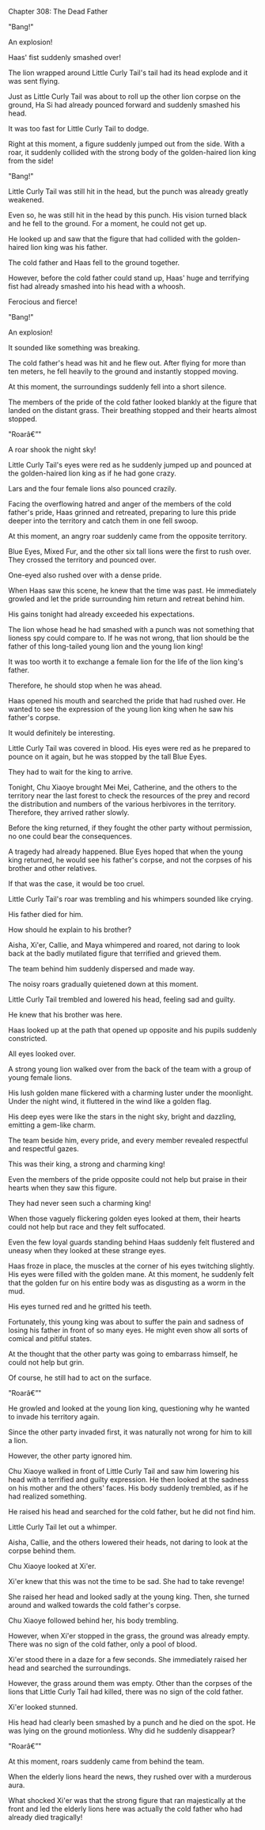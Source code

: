 Chapter 308: The Dead Father

"Bang\!"

An explosion\!

Haas' fist suddenly smashed over\!

The lion wrapped around Little Curly Tail's tail had its head explode and it was sent flying.

Just as Little Curly Tail was about to roll up the other lion corpse on the ground, Ha Si had already pounced forward and suddenly smashed his head.

It was too fast for Little Curly Tail to dodge.

Right at this moment, a figure suddenly jumped out from the side. With a roar, it suddenly collided with the strong body of the golden-haired lion king from the side\!

"Bang\!"

Little Curly Tail was still hit in the head, but the punch was already greatly weakened.

Even so, he was still hit in the head by this punch. His vision turned black and he fell to the ground. For a moment, he could not get up.

He looked up and saw that the figure that had collided with the golden-haired lion king was his father.

The cold father and Haas fell to the ground together.

However, before the cold father could stand up, Haas' huge and terrifying fist had already smashed into his head with a whoosh.

Ferocious and fierce\!

"Bang\!"

An explosion\!

It sounded like something was breaking.

The cold father's head was hit and he flew out. After flying for more than ten meters, he fell heavily to the ground and instantly stopped moving.

At this moment, the surroundings suddenly fell into a short silence.

The members of the pride of the cold father looked blankly at the figure that landed on the distant grass. Their breathing stopped and their hearts almost stopped.

"Roarâ€”"

A roar shook the night sky\!

Little Curly Tail's eyes were red as he suddenly jumped up and pounced at the golden-haired lion king as if he had gone crazy.

Lars and the four female lions also pounced crazily.

Facing the overflowing hatred and anger of the members of the cold father's pride, Haas grinned and retreated, preparing to lure this pride deeper into the territory and catch them in one fell swoop.

At this moment, an angry roar suddenly came from the opposite territory.

Blue Eyes, Mixed Fur, and the other six tall lions were the first to rush over. They crossed the territory and pounced over.

One-eyed also rushed over with a dense pride.

When Haas saw this scene, he knew that the time was past. He immediately growled and let the pride surrounding him return and retreat behind him.

His gains tonight had already exceeded his expectations.

The lion whose head he had smashed with a punch was not something that lioness spy could compare to. If he was not wrong, that lion should be the father of this long-tailed young lion and the young lion king\!

It was too worth it to exchange a female lion for the life of the lion king's father.

Therefore, he should stop when he was ahead.

Haas opened his mouth and searched the pride that had rushed over. He wanted to see the expression of the young lion king when he saw his father's corpse.

It would definitely be interesting.

Little Curly Tail was covered in blood. His eyes were red as he prepared to pounce on it again, but he was stopped by the tall Blue Eyes.

They had to wait for the king to arrive.

Tonight, Chu Xiaoye brought Mei Mei, Catherine, and the others to the territory near the last forest to check the resources of the prey and record the distribution and numbers of the various herbivores in the territory. Therefore, they arrived rather slowly.

Before the king returned, if they fought the other party without permission, no one could bear the consequences.

A tragedy had already happened. Blue Eyes hoped that when the young king returned, he would see his father's corpse, and not the corpses of his brother and other relatives.

If that was the case, it would be too cruel.

Little Curly Tail's roar was trembling and his whimpers sounded like crying.

His father died for him.

How should he explain to his brother?

Aisha, Xi'er, Callie, and Maya whimpered and roared, not daring to look back at the badly mutilated figure that terrified and grieved them.

The team behind him suddenly dispersed and made way.

The noisy roars gradually quietened down at this moment.

Little Curly Tail trembled and lowered his head, feeling sad and guilty.

He knew that his brother was here.

Haas looked up at the path that opened up opposite and his pupils suddenly constricted.

All eyes looked over.

A strong young lion walked over from the back of the team with a group of young female lions.

His lush golden mane flickered with a charming luster under the moonlight. Under the night wind, it fluttered in the wind like a golden flag.

His deep eyes were like the stars in the night sky, bright and dazzling, emitting a gem-like charm.

The team beside him, every pride, and every member revealed respectful and respectful gazes.

This was their king, a strong and charming king\!

Even the members of the pride opposite could not help but praise in their hearts when they saw this figure.

They had never seen such a charming king\!

When those vaguely flickering golden eyes looked at them, their hearts could not help but race and they felt suffocated.

Even the few loyal guards standing behind Haas suddenly felt flustered and uneasy when they looked at these strange eyes.

Haas froze in place, the muscles at the corner of his eyes twitching slightly. His eyes were filled with the golden mane. At this moment, he suddenly felt that the golden fur on his entire body was as disgusting as a worm in the mud.

His eyes turned red and he gritted his teeth.

Fortunately, this young king was about to suffer the pain and sadness of losing his father in front of so many eyes. He might even show all sorts of comical and pitiful states.

At the thought that the other party was going to embarrass himself, he could not help but grin.

Of course, he still had to act on the surface.

"Roarâ€”"

He growled and looked at the young lion king, questioning why he wanted to invade his territory again.

Since the other party invaded first, it was naturally not wrong for him to kill a lion.

However, the other party ignored him.

Chu Xiaoye walked in front of Little Curly Tail and saw him lowering his head with a terrified and guilty expression. He then looked at the sadness on his mother and the others' faces. His body suddenly trembled, as if he had realized something.

He raised his head and searched for the cold father, but he did not find him.

Little Curly Tail let out a whimper.

Aisha, Callie, and the others lowered their heads, not daring to look at the corpse behind them.

Chu Xiaoye looked at Xi'er.

Xi'er knew that this was not the time to be sad. She had to take revenge\!

She raised her head and looked sadly at the young king. Then, she turned around and walked towards the cold father's corpse.

Chu Xiaoye followed behind her, his body trembling.

However, when Xi'er stopped in the grass, the ground was already empty. There was no sign of the cold father, only a pool of blood.

Xi'er stood there in a daze for a few seconds. She immediately raised her head and searched the surroundings.

However, the grass around them was empty. Other than the corpses of the lions that Little Curly Tail had killed, there was no sign of the cold father.

Xi'er looked stunned.

His head had clearly been smashed by a punch and he died on the spot. He was lying on the ground motionless. Why did he suddenly disappear?

"Roarâ€”"

At this moment, roars suddenly came from behind the team.

When the elderly lions heard the news, they rushed over with a murderous aura.

What shocked Xi'er was that the strong figure that ran majestically at the front and led the elderly lions here was actually the cold father who had already died tragically\!